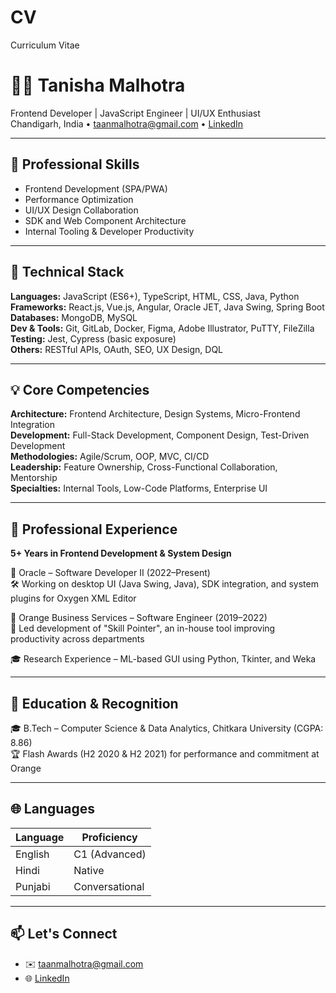 # CV
Curriculum Vitae
# 👩‍💻 Tanisha Malhotra

Frontend Developer | JavaScript Engineer | UI/UX Enthusiast  
Chandigarh, India • taanmalhotra@gmail.com • [LinkedIn](https://linkedin.com/in/tanmalhotra)

---

## 🎯 Professional Skills

- Frontend Development (SPA/PWA)
- Performance Optimization
- UI/UX Design Collaboration
- SDK and Web Component Architecture
- Internal Tooling & Developer Productivity

---

## 🔧 Technical Stack

**Languages:** JavaScript (ES6+), TypeScript, HTML, CSS, Java, Python  
**Frameworks:** React.js, Vue.js, Angular, Oracle JET, Java Swing, Spring Boot  
**Databases:** MongoDB, MySQL  
**Dev & Tools:** Git, GitLab, Docker, Figma, Adobe Illustrator, PuTTY, FileZilla  
**Testing:** Jest, Cypress (basic exposure)  
**Others:** RESTful APIs, OAuth, SEO, UX Design, DQL

---

## 💡 Core Competencies

**Architecture:** Frontend Architecture, Design Systems, Micro-Frontend Integration  
**Development:** Full-Stack Development, Component Design, Test-Driven Development  
**Methodologies:** Agile/Scrum, OOP, MVC, CI/CD  
**Leadership:** Feature Ownership, Cross-Functional Collaboration, Mentorship  
**Specialties:** Internal Tools, Low-Code Platforms, Enterprise UI

---

## 🚀 Professional Experience

**5+ Years in Frontend Development & System Design**

🏢 Oracle – Software Developer II (2022–Present)  
🛠️ Working on desktop UI (Java Swing, Java), SDK integration, and system plugins for Oxygen XML Editor  

🏢 Orange Business Services – Software Engineer (2019–2022)  
🌟 Led development of "Skill Pointer", an in-house tool improving productivity across departments

🎓 Research Experience – ML-based GUI using Python, Tkinter, and Weka

---

## 🌱 Education & Recognition

🎓 B.Tech – Computer Science & Data Analytics, Chitkara University (CGPA: 8.86)  
🏆 Flash Awards (H2 2020 & H2 2021) for performance and commitment at Orange

---

## 🌐 Languages

| Language | Proficiency     |
|----------|-----------------|
| English  | C1 (Advanced)   |
| Hindi    | Native          |
| Punjabi  | Conversational  |

---

## 📫 Let's Connect

- ✉️ taanmalhotra@gmail.com
- 🌐 [LinkedIn](https://linkedin.com/in/tanmalhotra)
